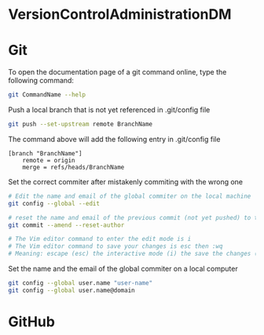 # VersionControlAdministrationDM

# Git

To open the documentation page of a git command online, type the following command:
~~~sh
git CommandName --help
~~~

Push a local branch that is not yet referenced in .git/config file
~~~sh
git push --set-upstream remote BranchName
~~~
The command above will add the following entry in .git/config file
~~~
[branch "BranchName"]
	remote = origin
	merge = refs/heads/BranchName
~~~

Set the correct commiter after mistakenly commiting with the wrong one
~~~sh
# Edit the name and email of the global commiter on the local machine
git config --global --edit

# reset the name and email of the previous commit (not yet pushed) to the current correct global commiter
git commit --amend --reset-author

# The Vim editor command to enter the edit mode is i
# The Vim editor command to save your changes is esc then :wq
# Meaning: escape (esc) the interactive mode (i) the save the changes (w) and quit the vim editor (q).
~~~

Set the name and the email of the global commiter on a local computer
~~~sh
git config --global user.name "user-name"
git config --global user.name@domain
~~~

# GitHub
